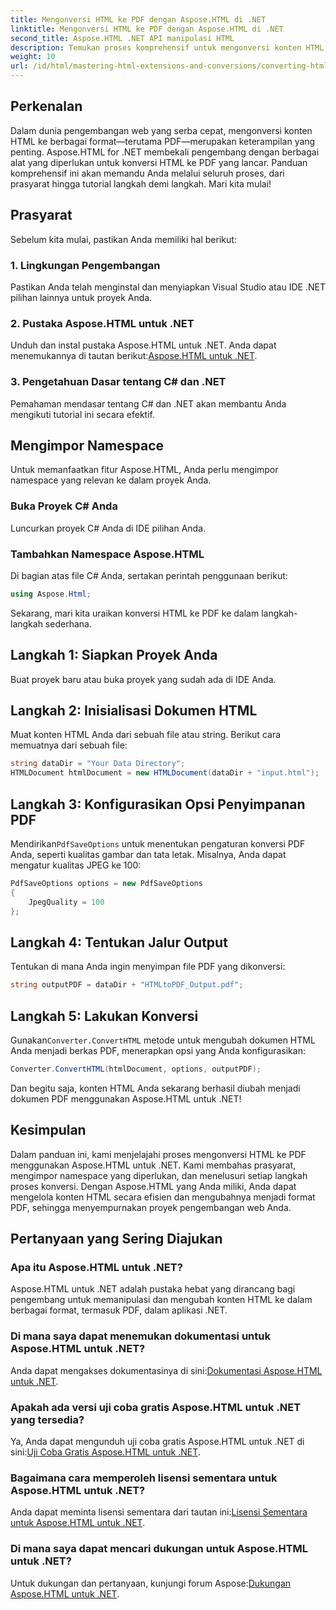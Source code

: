 ```yaml
---
title: Mengonversi HTML ke PDF dengan Aspose.HTML di .NET
linktitle: Mengonversi HTML ke PDF dengan Aspose.HTML di .NET
second_title: Aspose.HTML .NET API manipulasi HTML
description: Temukan proses komprehensif untuk mengonversi konten HTML ke PDF menggunakan pustaka Aspose.HTML for .NET yang canggih. Panduan ini memberikan pengembang dengan jelas.
weight: 10
url: /id/html/mastering-html-extensions-and-conversions/converting-html-to-pdf/
---
```

## Perkenalan

Dalam dunia pengembangan web yang serba cepat, mengonversi konten HTML ke berbagai format—terutama PDF—merupakan keterampilan yang penting. Aspose.HTML for .NET membekali pengembang dengan berbagai alat yang diperlukan untuk konversi HTML ke PDF yang lancar. Panduan komprehensif ini akan memandu Anda melalui seluruh proses, dari prasyarat hingga tutorial langkah demi langkah. Mari kita mulai!

## Prasyarat

Sebelum kita mulai, pastikan Anda memiliki hal berikut:

### 1. Lingkungan Pengembangan
Pastikan Anda telah menginstal dan menyiapkan Visual Studio atau IDE .NET pilihan lainnya untuk proyek Anda.

### 2. Pustaka Aspose.HTML untuk .NET
 Unduh dan instal pustaka Aspose.HTML untuk .NET. Anda dapat menemukannya di tautan berikut:[Aspose.HTML untuk .NET](https://releases.aspose.com/html/net/).

### 3. Pengetahuan Dasar tentang C# dan .NET
Pemahaman mendasar tentang C# dan .NET akan membantu Anda mengikuti tutorial ini secara efektif.

## Mengimpor Namespace

Untuk memanfaatkan fitur Aspose.HTML, Anda perlu mengimpor namespace yang relevan ke dalam proyek Anda.

### Buka Proyek C# Anda
Luncurkan proyek C# Anda di IDE pilihan Anda.

### Tambahkan Namespace Aspose.HTML
Di bagian atas file C# Anda, sertakan perintah penggunaan berikut:

```csharp
using Aspose.Html;
```

Sekarang, mari kita uraikan konversi HTML ke PDF ke dalam langkah-langkah sederhana.

## Langkah 1: Siapkan Proyek Anda
Buat proyek baru atau buka proyek yang sudah ada di IDE Anda.

## Langkah 2: Inisialisasi Dokumen HTML
Muat konten HTML Anda dari sebuah file atau string. Berikut cara memuatnya dari sebuah file:

```csharp
string dataDir = "Your Data Directory";
HTMLDocument htmlDocument = new HTMLDocument(dataDir + "input.html");
```

## Langkah 3: Konfigurasikan Opsi Penyimpanan PDF
 Mendirikan`PdfSaveOptions` untuk menentukan pengaturan konversi PDF Anda, seperti kualitas gambar dan tata letak. Misalnya, Anda dapat mengatur kualitas JPEG ke 100:

```csharp
PdfSaveOptions options = new PdfSaveOptions
{
    JpegQuality = 100
};
```

## Langkah 4: Tentukan Jalur Output
Tentukan di mana Anda ingin menyimpan file PDF yang dikonversi:

```csharp
string outputPDF = dataDir + "HTMLtoPDF_Output.pdf";
```

## Langkah 5: Lakukan Konversi
 Gunakan`Converter.ConvertHTML` metode untuk mengubah dokumen HTML Anda menjadi berkas PDF, menerapkan opsi yang Anda konfigurasikan:

```csharp
Converter.ConvertHTML(htmlDocument, options, outputPDF);
```

Dan begitu saja, konten HTML Anda sekarang berhasil diubah menjadi dokumen PDF menggunakan Aspose.HTML untuk .NET!

## Kesimpulan

Dalam panduan ini, kami menjelajahi proses mengonversi HTML ke PDF menggunakan Aspose.HTML untuk .NET. Kami membahas prasyarat, mengimpor namespace yang diperlukan, dan menelusuri setiap langkah proses konversi. Dengan Aspose.HTML yang Anda miliki, Anda dapat mengelola konten HTML secara efisien dan mengubahnya menjadi format PDF, sehingga menyempurnakan proyek pengembangan web Anda.

## Pertanyaan yang Sering Diajukan

### Apa itu Aspose.HTML untuk .NET?
Aspose.HTML untuk .NET adalah pustaka hebat yang dirancang bagi pengembang untuk memanipulasi dan mengubah konten HTML ke dalam berbagai format, termasuk PDF, dalam aplikasi .NET.

### Di mana saya dapat menemukan dokumentasi untuk Aspose.HTML untuk .NET?
 Anda dapat mengakses dokumentasinya di sini:[Dokumentasi Aspose.HTML untuk .NET](https://reference.aspose.com/html/net/).

### Apakah ada versi uji coba gratis Aspose.HTML untuk .NET yang tersedia?
 Ya, Anda dapat mengunduh uji coba gratis Aspose.HTML untuk .NET di sini:[Uji Coba Gratis Aspose.HTML untuk .NET](https://releases.aspose.com/).

### Bagaimana cara memperoleh lisensi sementara untuk Aspose.HTML untuk .NET?
 Anda dapat meminta lisensi sementara dari tautan ini:[Lisensi Sementara untuk Aspose.HTML untuk .NET](https://purchase.conholdate.com/temporary-license/).

### Di mana saya dapat mencari dukungan untuk Aspose.HTML untuk .NET?
 Untuk dukungan dan pertanyaan, kunjungi forum Aspose:[Dukungan Aspose.HTML untuk .NET](https://forum.aspose.com/).